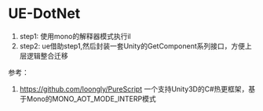 # UE-DotNet

1. step1: 使用mono的解释器模式执行il
2. step2: ue借助step1,然后封装一套Unity的GetComponent系列接口，方便上层逻辑整合迁移

参考：
1. https://github.com/loongly/PureScript 一个支持Unity3D的C#热更框架，基于Mono的MONO_AOT_MODE_INTERP模式
